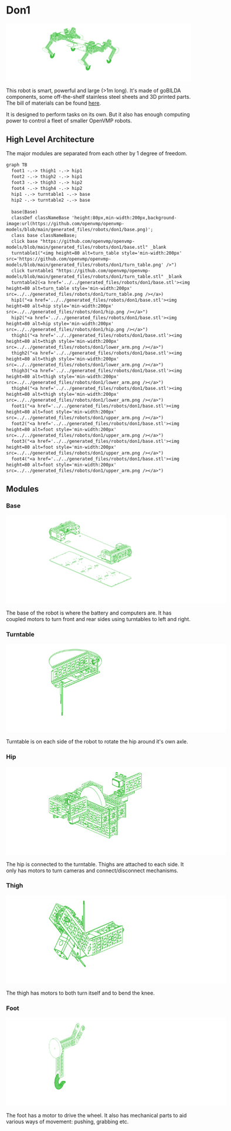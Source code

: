 # Don1

[<img alt="Don1" src="../../generated_files/robots/don1/robot.png"/>](../../generated_files/robots/don1/robot.stl)

This robot is smart, powerful and large (>1m long). It's made of goBILDA components, some off-the-shelf stainless steel sheets and 3D printed parts.
The bill of materials can be found [here](../../generated_files/robots/don1/bom.md).

It is designed to perform tasks on its own. But it also has enough computing power to control a fleet of smaller OpenVMP robots.


## High Level Architecture

The major modules are separated from each other by 1 degree of freedom.


```mermaid
graph TB
  foot1 -.-> thigh1 -.-> hip1
  foot2 -.-> thigh2 -.-> hip1
  foot3 -.-> thigh3 -.-> hip2
  foot4 -.-> thigh4 -.-> hip2
  hip1 -.-> turntable1 -.-> base
  hip2 -.-> turntable2 -.-> base

  base(Base)
  classDef classNameBase 'height:80px,min-width:200px,background-image:url(https://github.com/openvmp/openvmp-models/blob/main/generated_files/robots/don1/base.png)';
  class base classNameBase;
  click base "https://github.com/openvmp/openvmp-models/blob/main/generated_files/robots/don1/base.stl" _blank
  turntable1("<img height=80 alt=turn_table style='min-width:200px' src='https://github.com/openvmp/openvmp-models/blob/main/generated_files/robots/don1/turn_table.png' />")
  click turntable1 "https://github.com/openvmp/openvmp-models/blob/main/generated_files/robots/don1/turn_table.stl" _blank
  turntable2(<a href='../../generated_files/robots/don1/base.stl'><img height=80 alt=turn_table style='min-width:200px' src=../../generated_files/robots/don1/turn_table.png /></a>)
  hip1("<a href='../../generated_files/robots/don1/base.stl'><img height=80 alt=hip style='min-width:200px' src=../../generated_files/robots/don1/hip.png /></a>")
  hip2("<a href='../../generated_files/robots/don1/base.stl'><img height=80 alt=hip style='min-width:200px' src=../../generated_files/robots/don1/hip.png /></a>")
  thigh1("<a href='../../generated_files/robots/don1/base.stl'><img height=80 alt=thigh style='min-width:200px' src=../../generated_files/robots/don1/lower_arm.png /></a>")
  thigh2("<a href='../../generated_files/robots/don1/base.stl'><img height=80 alt=thigh style='min-width:200px' src=../../generated_files/robots/don1/lower_arm.png /></a>")
  thigh3("<a href='../../generated_files/robots/don1/base.stl'><img height=80 alt=thigh style='min-width:200px' src=../../generated_files/robots/don1/lower_arm.png /></a>")
  thigh4("<a href='../../generated_files/robots/don1/base.stl'><img height=80 alt=thigh style='min-width:200px' src=../../generated_files/robots/don1/lower_arm.png /></a>")
  foot1("<a href='../../generated_files/robots/don1/base.stl'><img height=80 alt=foot style='min-width:200px' src=../../generated_files/robots/don1/upper_arm.png /></a>")
  foot2("<a href='../../generated_files/robots/don1/base.stl'><img height=80 alt=foot style='min-width:200px' src=../../generated_files/robots/don1/upper_arm.png /></a>")
  foot3("<a href='../../generated_files/robots/don1/base.stl'><img height=80 alt=foot style='min-width:200px' src=../../generated_files/robots/don1/upper_arm.png /></a>")
  foot4("<a href='../../generated_files/robots/don1/base.stl'><img height=80 alt=foot style='min-width:200px' src=../../generated_files/robots/don1/upper_arm.png /></a>")
```

## Modules

### Base

<img height=240 alt=base style='min-width: 600px' src=../../generated_files/robots/don1/base.png />

The base of the robot is where the battery and computers are.
It has coupled motors to turn front and rear sides using turntables to left and right.

### Turntable

<img height=240 alt=turn_table style='min-width:600px' src=../../generated_files/robots/don1/turn_table.png />

Turntable is on each side of the robot to rotate the hip around it's own axle.

### Hip

<img height=240 alt=hip style='min-width:600px' src=../../generated_files/robots/don1/hip.png />

The hip is connected to the turntable. Thighs are attached to each side.
It only has motors to turn cameras and connect/disconnect mechanisms.

### Thigh

<img height=240 alt=thigh style='min-width:600px' src=../../generated_files/robots/don1/lower_arm.png />

The thigh has motors to both turn itself and to bend the knee.

### Foot

<img height=240 alt=foot style='min-width:600px' src=../../generated_files/robots/don1/upper_arm.png />

The foot has a motor to drive the wheel.
It also has mechanical parts to aid various ways of movement:
pushing, grabbing etc.
